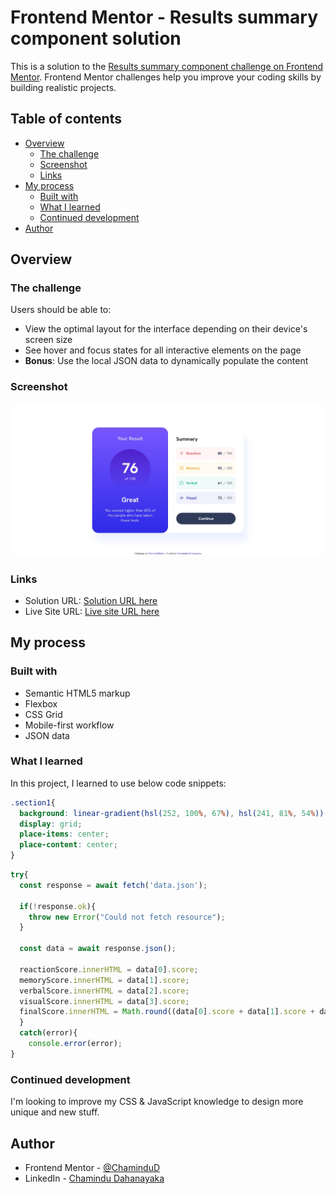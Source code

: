 # Frontend Mentor - Results summary component solution

This is a solution to the [Results summary component challenge on Frontend Mentor](https://www.frontendmentor.io/challenges/results-summary-component-CE_K6s0maV). Frontend Mentor challenges help you improve your coding skills by building realistic projects. 

## Table of contents

- [Overview](#overview)
  - [The challenge](#the-challenge)
  - [Screenshot](#screenshot)
  - [Links](#links)
- [My process](#my-process)
  - [Built with](#built-with)
  - [What I learned](#what-i-learned)
  - [Continued development](#continued-development)
- [Author](#author)

## Overview

### The challenge

Users should be able to:

- View the optimal layout for the interface depending on their device's screen size
- See hover and focus states for all interactive elements on the page
- **Bonus**: Use the local JSON data to dynamically populate the content

### Screenshot

![](./screenshot.jpeg)

### Links

- Solution URL: [Solution URL here](https://your-solution-url.com)
- Live Site URL: [Live site URL here](https://your-live-site-url.com)

## My process

### Built with

- Semantic HTML5 markup
- Flexbox
- CSS Grid
- Mobile-first workflow
- JSON data

### What I learned

In this project, I learned to use below code snippets:

```css
.section1{
  background: linear-gradient(hsl(252, 100%, 67%), hsl(241, 81%, 54%));
  display: grid;
  place-items: center;
  place-content: center;
}
```
```js
try{
  const response = await fetch('data.json');

  if(!response.ok){
    throw new Error("Could not fetch resource");
  }

  const data = await response.json();
        
  reactionScore.innerHTML = data[0].score;
  memoryScore.innerHTML = data[1].score;
  verbalScore.innerHTML = data[2].score;
  visualScore.innerHTML = data[3].score;
  finalScore.innerHTML = Math.round((data[0].score + data[1].score + data[2].score + data[3].score)/4);
  }
  catch(error){
    console.error(error);
}
```

### Continued development

I'm looking to improve my CSS & JavaScript knowledge to design more unique and new stuff.

## Author

- Frontend Mentor - [@ChaminduD](https://www.frontendmentor.io/profile/ChaminduD)
- LinkedIn - [Chamindu Dahanayaka](https://www.linkedin.com/in/chamindudahanayaka/)